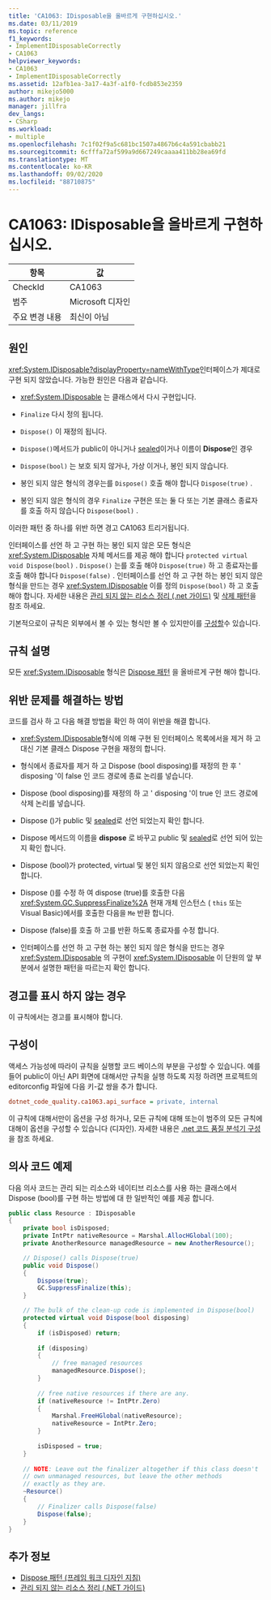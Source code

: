 ```yaml
---
title: 'CA1063: IDisposable을 올바르게 구현하십시오.'
ms.date: 03/11/2019
ms.topic: reference
f1_keywords:
- ImplementIDisposableCorrectly
- CA1063
helpviewer_keywords:
- CA1063
- ImplementIDisposableCorrectly
ms.assetid: 12afb1ea-3a17-4a3f-a1f0-fcdb853e2359
author: mikejo5000
ms.author: mikejo
manager: jillfra
dev_langs:
- CSharp
ms.workload:
- multiple
ms.openlocfilehash: 7c1f02f9a5c681bc1507a4867b6c4a591cbabb21
ms.sourcegitcommit: 6cfffa72af599a9d667249caaaa411bb28ea69fd
ms.translationtype: MT
ms.contentlocale: ko-KR
ms.lasthandoff: 09/02/2020
ms.locfileid: "88710875"
---
```

# <a name="ca1063-implement-idisposable-correctly"></a>CA1063: IDisposable을 올바르게 구현하십시오.

|항목|값|
|-|-|
|CheckId|CA1063|
|범주|Microsoft 디자인|
|주요 변경 내용|최신이 아님|

## <a name="cause"></a>원인

<xref:System.IDisposable?displayProperty=nameWithType>인터페이스가 제대로 구현 되지 않았습니다. 가능한 원인은 다음과 같습니다.

- <xref:System.IDisposable> 는 클래스에서 다시 구현입니다.

- `Finalize` 다시 정의 됩니다.

- `Dispose()` 이 재정의 됩니다.

- `Dispose()`메서드가 public이 아니거나 [sealed](/dotnet/csharp/language-reference/keywords/sealed)이거나 이름이 **Dispose**인 경우

- `Dispose(bool)` 는 보호 되지 않거나, 가상 이거나, 봉인 되지 않습니다.

- 봉인 되지 않은 형식의 경우는를 `Dispose()` 호출 해야 합니다 `Dispose(true)` .

- 봉인 되지 않은 형식의 경우 `Finalize` 구현은 또는 둘 다 또는 기본 클래스 종료자를 호출 하지 않습니다 `Dispose(bool)` .

이러한 패턴 중 하나를 위반 하면 경고 CA1063 트리거됩니다.

인터페이스를 선언 하 고 구현 하는 봉인 되지 않은 모든 형식은 <xref:System.IDisposable> 자체 메서드를 제공 해야 합니다 `protected virtual void Dispose(bool)` . `Dispose()` 는를 호출 해야 `Dispose(true)` 하 고 종료자는를 호출 해야 합니다 `Dispose(false)` . 인터페이스를 선언 하 고 구현 하는 봉인 되지 않은 형식을 만드는 경우 <xref:System.IDisposable> 이를 정의 `Dispose(bool)` 하 고 호출 해야 합니다. 자세한 내용은 [관리 되지 않는 리소스 정리 (.net 가이드)](/dotnet/standard/garbage-collection/unmanaged) 및 [삭제 패턴](/dotnet/standard/design-guidelines/dispose-pattern)을 참조 하세요.

기본적으로이 규칙은 외부에서 볼 수 있는 형식만 볼 수 있지만이를 [구성할](#configurability)수 있습니다.

## <a name="rule-description"></a>규칙 설명

모든 <xref:System.IDisposable> 형식은 [Dispose 패턴](/dotnet/standard/design-guidelines/dispose-pattern) 을 올바르게 구현 해야 합니다.

## <a name="how-to-fix-violations"></a>위반 문제를 해결하는 방법

코드를 검사 하 고 다음 해결 방법을 확인 하 여이 위반을 해결 합니다.

- <xref:System.IDisposable>형식에 의해 구현 된 인터페이스 목록에서을 제거 하 고 대신 기본 클래스 Dispose 구현을 재정의 합니다.

- 형식에서 종료자를 제거 하 고 Dispose (bool disposing)를 재정의 한 후 ' disposing '이 false 인 코드 경로에 종료 논리를 넣습니다.

- Dispose (bool disposing)를 재정의 하 고 ' disposing '이 true 인 코드 경로에 삭제 논리를 넣습니다.

- Dispose ()가 public 및 [sealed](/dotnet/csharp/language-reference/keywords/sealed)로 선언 되었는지 확인 합니다.

- Dispose 메서드의 이름을 **dispose** 로 바꾸고 public 및 [sealed](/dotnet/csharp/language-reference/keywords/sealed)로 선언 되어 있는지 확인 합니다.

- Dispose (bool)가 protected, virtual 및 봉인 되지 않음으로 선언 되었는지 확인 합니다.

- Dispose ()를 수정 하 여 dispose (true)를 호출한 다음 <xref:System.GC.SuppressFinalize%2A> 현재 개체 인스턴스 ( `this` 또는 Visual Basic)에서를 호출한 다음을 `Me` 반환 합니다.

- Dispose (false)를 호출 하 고를 반환 하도록 종료자를 수정 합니다.

- 인터페이스를 선언 하 고 구현 하는 봉인 되지 않은 형식을 만드는 경우 <xref:System.IDisposable> 의 구현이 <xref:System.IDisposable> 이 단원의 앞 부분에서 설명한 패턴을 따르는지 확인 합니다.

## <a name="when-to-suppress-warnings"></a>경고를 표시 하지 않는 경우

이 규칙에서는 경고를 표시해야 합니다.

## <a name="configurability"></a>구성이

액세스 가능성에 따라이 규칙을 실행할 코드 베이스의 부분을 구성할 수 있습니다. 예를 들어 public이 아닌 API 화면에 대해서만 규칙을 실행 하도록 지정 하려면 프로젝트의 editorconfig 파일에 다음 키-값 쌍을 추가 합니다.

```ini
dotnet_code_quality.ca1063.api_surface = private, internal
```

이 규칙에 대해서만이 옵션을 구성 하거나, 모든 규칙에 대해 또는이 범주의 모든 규칙에 대해이 옵션을 구성할 수 있습니다 (디자인). 자세한 내용은 [.net 코드 품질 분석기 구성](configure-fxcop-analyzers.md)을 참조 하세요.

## <a name="pseudo-code-example"></a>의사 코드 예제

다음 의사 코드는 관리 되는 리소스와 네이티브 리소스를 사용 하는 클래스에서 Dispose (bool)를 구현 하는 방법에 대 한 일반적인 예를 제공 합니다.

```csharp
public class Resource : IDisposable
{
    private bool isDisposed;
    private IntPtr nativeResource = Marshal.AllocHGlobal(100);
    private AnotherResource managedResource = new AnotherResource();

    // Dispose() calls Dispose(true)
    public void Dispose()
    {
        Dispose(true);
        GC.SuppressFinalize(this);
    }

    // The bulk of the clean-up code is implemented in Dispose(bool)
    protected virtual void Dispose(bool disposing)
    {
        if (isDisposed) return;
        
        if (disposing)
        {
            // free managed resources
            managedResource.Dispose();
        }
        
        // free native resources if there are any.
        if (nativeResource != IntPtr.Zero)
        {
            Marshal.FreeHGlobal(nativeResource);
            nativeResource = IntPtr.Zero;
        }
        
        isDisposed = true;
    }
    
    // NOTE: Leave out the finalizer altogether if this class doesn't
    // own unmanaged resources, but leave the other methods
    // exactly as they are.
    ~Resource()
    {
        // Finalizer calls Dispose(false)
        Dispose(false);
    }
}
```

## <a name="see-also"></a>추가 정보

- [Dispose 패턴 (프레임 워크 디자인 지침)](/dotnet/standard/design-guidelines/dispose-pattern)
- [관리 되지 않는 리소스 정리 (.NET 가이드)](/dotnet/standard/garbage-collection/unmanaged)

